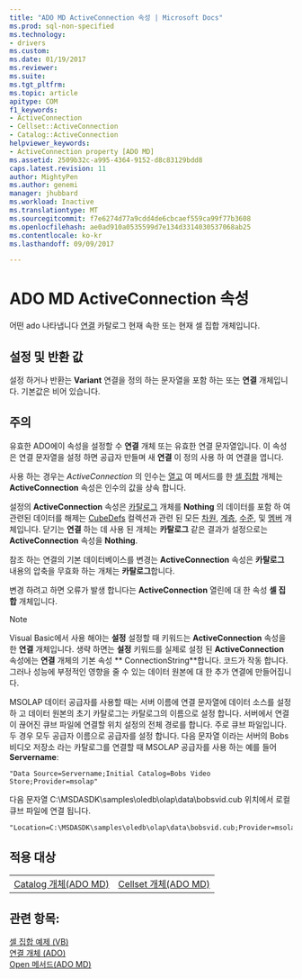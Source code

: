 ```yaml
---
title: "ADO MD ActiveConnection 속성 | Microsoft Docs"
ms.prod: sql-non-specified
ms.technology:
- drivers
ms.custom: 
ms.date: 01/19/2017
ms.reviewer: 
ms.suite: 
ms.tgt_pltfrm: 
ms.topic: article
apitype: COM
f1_keywords:
- ActiveConnection
- Cellset::ActiveConnection
- Catalog::ActiveConnection
helpviewer_keywords:
- ActiveConnection property [ADO MD]
ms.assetid: 2509b32c-a995-4364-9152-d8c83129bdd8
caps.latest.revision: 11
author: MightyPen
ms.author: genemi
manager: jhubbard
ms.workload: Inactive
ms.translationtype: MT
ms.sourcegitcommit: f7e6274d77a9cdd4de6cbcaef559ca99f77b3608
ms.openlocfilehash: ae0ad910a0535599d7e134d3314030537068ab25
ms.contentlocale: ko-kr
ms.lasthandoff: 09/09/2017

---
```

# <a name="activeconnection-property-ado-md"></a>ADO MD ActiveConnection 속성
어떤 ado 나타냅니다 [연결](../../../ado/reference/ado-api/connection-object-ado.md) 카탈로그 현재 속한 또는 현재 셀 집합 개체입니다.  
  
## <a name="settings-and-return-values"></a>설정 및 반환 값  
 설정 하거나 반환는 **Variant** 연결을 정의 하는 문자열을 포함 하는 또는 **연결** 개체입니다. 기본값은 비어 있습니다.  
  
## <a name="remarks"></a>주의  
 유효한 ADO에이 속성을 설정할 수 **연결** 개체 또는 유효한 연결 문자열입니다. 이 속성은 연결 문자열을 설정 하면 공급자 만들며 새 **연결** 이 정의 사용 하 여 연결을 엽니다.  
  
 사용 하는 경우는 *ActiveConnection* 의 인수는 [열고](../../../ado/reference/ado-md-api/open-method-ado-md.md) 여 메서드를 한 [셀 집합](../../../ado/reference/ado-md-api/cellset-object-ado-md.md) 개체는 **ActiveConnection** 속성은 인수의 값을 상속 합니다.  
  
 설정의 **ActiveConnection** 속성은 [카탈로그](../../../ado/reference/ado-md-api/catalog-object-ado-md.md) 개체를 **Nothing** 의 데이터를 포함 하 여 관련된 데이터를 해제는 [CubeDefs](../../../ado/reference/ado-md-api/cubedefs-collection-ado-md.md) 컬렉션과 관련 된 모든 [차원](../../../ado/reference/ado-md-api/dimension-object-ado-md.md), [계층](../../../ado/reference/ado-md-api/hierarchy-object-ado-md.md), [수준](../../../ado/reference/ado-md-api/level-object-ado-md.md), 및 [멤버](../../../ado/reference/ado-md-api/member-object-ado-md.md) 개체입니다. 닫기는 **연결** 하는 데 사용 된 개체는 **카탈로그** 같은 결과가 설정으로는 **ActiveConnection** 속성을 **Nothing**.  
  
 참조 하는 연결의 기본 데이터베이스를 변경는 **ActiveConnection** 속성은 **카탈로그** 내용의 압축을 무효화 하는 개체는 **카탈로그**합니다.  
  
 변경 하려고 하면 오류가 발생 합니다는 **ActiveConnection** 열린에 대 한 속성 **셀 집합** 개체입니다.  
  
> [!NOTE]
>  Visual Basic에서 사용 해야는 **설정** 설정할 때 키워드는 **ActiveConnection** 속성을 한 **연결** 개체입니다. 생략 하면는 **설정** 키워드를 실제로 설정 된 **ActiveConnection** 속성에는 **연결** 개체의 기본 속성 ** ConnectionString**합니다. 코드가 작동 합니다. 그러나 성능에 부정적인 영향을 줄 수 있는 데이터 원본에 대 한 추가 연결에 만들어집니다.  
  
 MSOLAP 데이터 공급자를 사용할 때는 서버 이름에 연결 문자열에 데이터 소스를 설정 하 고 데이터 원본의 초기 카탈로그는 카탈로그의 이름으로 설정 합니다. 서버에서 연결이 끊어진 큐브 파일에 연결할 위치 설정의 전체 경로를 합니다. 주로 큐브 파일입니다. 두 경우 모두 공급자 이름으로 공급자를 설정 합니다. 다음 문자열 이라는 서버의 Bobs 비디오 저장소 라는 카탈로그를 연결할 때 MSOLAP 공급자를 사용 하는 예를 들어 **Servername**:  
  
```  
"Data Source=Servername;Initial Catalog=Bobs Video Store;Provider=msolap"  
```  
  
 다음 문자열 C:\MSDASDK\samples\oledb\olap\data\bobsvid.cub 위치에서 로컬 큐브 파일에 연결 됩니다.  
  
```  
"Location=C:\MSDASDK\samples\oledb\olap\data\bobsvid.cub;Provider=msolap"  
```  
  
## <a name="applies-to"></a>적용 대상  
  
|||  
|-|-|  
|[Catalog 개체(ADO MD)](../../../ado/reference/ado-md-api/catalog-object-ado-md.md)|[Cellset 개체(ADO MD)](../../../ado/reference/ado-md-api/cellset-object-ado-md.md)|  
  
## <a name="see-also"></a>관련 항목:  
 [셀 집합 예제 (VB)](../../../ado/reference/ado-md-api/cellset-example-vb.md)   
 [연결 개체 (ADO)](../../../ado/reference/ado-api/connection-object-ado.md)   
 [Open 메서드(ADO MD)](../../../ado/reference/ado-md-api/open-method-ado-md.md)

